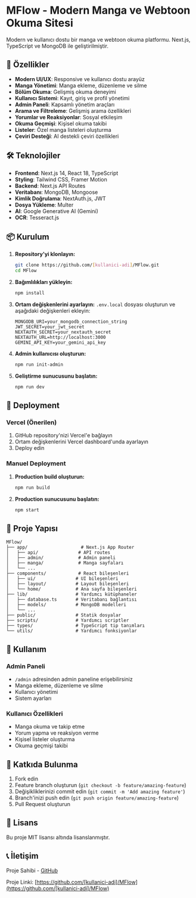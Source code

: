 # MFlow - Modern Manga ve Webtoon Okuma Sitesi

Modern ve kullanıcı dostu bir manga ve webtoon okuma platformu. Next.js, TypeScript ve MongoDB ile geliştirilmiştir.

## 🚀 Özellikler

- **Modern UI/UX**: Responsive ve kullanıcı dostu arayüz
- **Manga Yönetimi**: Manga ekleme, düzenleme ve silme
- **Bölüm Okuma**: Gelişmiş okuma deneyimi
- **Kullanıcı Sistemi**: Kayıt, giriş ve profil yönetimi
- **Admin Paneli**: Kapsamlı yönetim araçları
- **Arama ve Filtreleme**: Gelişmiş arama özellikleri
- **Yorumlar ve Reaksiyonlar**: Sosyal etkileşim
- **Okuma Geçmişi**: Kişisel okuma takibi
- **Listeler**: Özel manga listeleri oluşturma
- **Çeviri Desteği**: AI destekli çeviri özellikleri

## 🛠️ Teknolojiler

- **Frontend**: Next.js 14, React 18, TypeScript
- **Styling**: Tailwind CSS, Framer Motion
- **Backend**: Next.js API Routes
- **Veritabanı**: MongoDB, Mongoose
- **Kimlik Doğrulama**: NextAuth.js, JWT
- **Dosya Yükleme**: Multer
- **AI**: Google Generative AI (Gemini)
- **OCR**: Tesseract.js

## 📦 Kurulum

1. **Repository'yi klonlayın:**
   ```bash
   git clone https://github.com/[kullanici-adi]/MFlow.git
   cd MFlow
   ```

2. **Bağımlılıkları yükleyin:**
   ```bash
   npm install
   ```

3. **Ortam değişkenlerini ayarlayın:**
   `.env.local` dosyası oluşturun ve aşağıdaki değişkenleri ekleyin:
   ```env
   MONGODB_URI=your_mongodb_connection_string
   JWT_SECRET=your_jwt_secret
   NEXTAUTH_SECRET=your_nextauth_secret
   NEXTAUTH_URL=http://localhost:3000
   GEMINI_API_KEY=your_gemini_api_key
   ```

4. **Admin kullanıcısı oluşturun:**
   ```bash
   npm run init-admin
   ```

5. **Geliştirme sunucusunu başlatın:**
   ```bash
   npm run dev
   ```

## 🚀 Deployment

### Vercel (Önerilen)

1. GitHub repository'nizi Vercel'e bağlayın
2. Ortam değişkenlerini Vercel dashboard'unda ayarlayın
3. Deploy edin

### Manuel Deployment

1. **Production build oluşturun:**
   ```bash
   npm run build
   ```

2. **Production sunucusunu başlatın:**
   ```bash
   npm start
   ```

## 📁 Proje Yapısı

```
MFlow/
├── app/                    # Next.js App Router
│   ├── api/               # API routes
│   ├── admin/             # Admin paneli
│   ├── manga/             # Manga sayfaları
│   └── ...
├── components/            # React bileşenleri
│   ├── ui/               # UI bileşenleri
│   ├── layout/           # Layout bileşenleri
│   └── home/             # Ana sayfa bileşenleri
├── lib/                  # Yardımcı kütüphaneler
│   ├── database.ts       # Veritabanı bağlantısı
│   ├── models/           # MongoDB modelleri
│   └── ...
├── public/               # Statik dosyalar
├── scripts/              # Yardımcı scriptler
├── types/                # TypeScript tip tanımları
└── utils/                # Yardımcı fonksiyonlar
```

## 🔧 Kullanım

### Admin Paneli
- `/admin` adresinden admin paneline erişebilirsiniz
- Manga ekleme, düzenleme ve silme
- Kullanıcı yönetimi
- Sistem ayarları

### Kullanıcı Özellikleri
- Manga okuma ve takip etme
- Yorum yapma ve reaksiyon verme
- Kişisel listeler oluşturma
- Okuma geçmişi takibi

## 🤝 Katkıda Bulunma

1. Fork edin
2. Feature branch oluşturun (`git checkout -b feature/amazing-feature`)
3. Değişikliklerinizi commit edin (`git commit -m 'Add amazing feature'`)
4. Branch'inizi push edin (`git push origin feature/amazing-feature`)
5. Pull Request oluşturun

## 📄 Lisans

Bu proje MIT lisansı altında lisanslanmıştır.

## 📞 İletişim

Proje Sahibi - [GitHub](https://github.com/[kullanici-adi])

Proje Linki: [https://github.com/[kullanici-adi]/MFlow](https://github.com/[kullanici-adi]/MFlow)